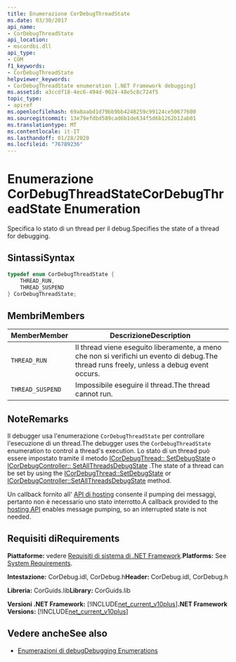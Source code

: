 ```yaml
---
title: Enumerazione CorDebugThreadState
ms.date: 03/30/2017
api_name:
- CorDebugThreadState
api_location:
- mscordbi.dll
api_type:
- COM
f1_keywords:
- CorDebugThreadState
helpviewer_keywords:
- CorDebugThreadState enumeration [.NET Framework debugging]
ms.assetid: a3ccdf18-4ec6-494d-9024-48e5c8c724f5
topic_type:
- apiref
ms.openlocfilehash: 69a8aabd1d79bb9bb4248259c99124ce50677600
ms.sourcegitcommit: 13e79efdbd589cad6b1de634f5d6b1262b12ab01
ms.translationtype: MT
ms.contentlocale: it-IT
ms.lasthandoff: 01/28/2020
ms.locfileid: "76789236"
---
```

# <a name="cordebugthreadstate-enumeration"></a><span data-ttu-id="8bb8b-102">Enumerazione CorDebugThreadState</span><span class="sxs-lookup"><span data-stu-id="8bb8b-102">CorDebugThreadState Enumeration</span></span>
<span data-ttu-id="8bb8b-103">Specifica lo stato di un thread per il debug.</span><span class="sxs-lookup"><span data-stu-id="8bb8b-103">Specifies the state of a thread for debugging.</span></span>  
  
## <a name="syntax"></a><span data-ttu-id="8bb8b-104">Sintassi</span><span class="sxs-lookup"><span data-stu-id="8bb8b-104">Syntax</span></span>  
  
```cpp  
typedef enum CorDebugThreadState {  
    THREAD_RUN,  
    THREAD_SUSPEND  
} CorDebugThreadState;  
```  
  
## <a name="members"></a><span data-ttu-id="8bb8b-105">Membri</span><span class="sxs-lookup"><span data-stu-id="8bb8b-105">Members</span></span>  
  
|<span data-ttu-id="8bb8b-106">Member</span><span class="sxs-lookup"><span data-stu-id="8bb8b-106">Member</span></span>|<span data-ttu-id="8bb8b-107">Descrizione</span><span class="sxs-lookup"><span data-stu-id="8bb8b-107">Description</span></span>|  
|------------|-----------------|  
|`THREAD_RUN`|<span data-ttu-id="8bb8b-108">Il thread viene eseguito liberamente, a meno che non si verifichi un evento di debug.</span><span class="sxs-lookup"><span data-stu-id="8bb8b-108">The thread runs freely, unless a debug event occurs.</span></span>|  
|`THREAD_SUSPEND`|<span data-ttu-id="8bb8b-109">Impossibile eseguire il thread.</span><span class="sxs-lookup"><span data-stu-id="8bb8b-109">The thread cannot run.</span></span>|  
  
## <a name="remarks"></a><span data-ttu-id="8bb8b-110">Note</span><span class="sxs-lookup"><span data-stu-id="8bb8b-110">Remarks</span></span>  
 <span data-ttu-id="8bb8b-111">Il debugger usa l'enumerazione `CorDebugThreadState` per controllare l'esecuzione di un thread.</span><span class="sxs-lookup"><span data-stu-id="8bb8b-111">The debugger uses the `CorDebugThreadState` enumeration to control a thread's execution.</span></span> <span data-ttu-id="8bb8b-112">Lo stato di un thread può essere impostato tramite il metodo [ICorDebugThread:: SetDebugState](icordebugthread-setdebugstate-method.md) o [ICorDebugController:: SetAllThreadsDebugState](icordebugcontroller-setallthreadsdebugstate-method.md) .</span><span class="sxs-lookup"><span data-stu-id="8bb8b-112">The state of a thread can be set by using the [ICorDebugThread::SetDebugState](icordebugthread-setdebugstate-method.md) or [ICorDebugController::SetAllThreadsDebugState](icordebugcontroller-setallthreadsdebugstate-method.md) method.</span></span>  
  
 <span data-ttu-id="8bb8b-113">Un callback fornito all' [API di hosting](../../../../docs/framework/unmanaged-api/hosting/index.md) consente il pumping dei messaggi, pertanto non è necessario uno stato interrotto.</span><span class="sxs-lookup"><span data-stu-id="8bb8b-113">A callback provided to the [hosting API](../../../../docs/framework/unmanaged-api/hosting/index.md) enables message pumping, so an interrupted state is not needed.</span></span>  
  
## <a name="requirements"></a><span data-ttu-id="8bb8b-114">Requisiti di</span><span class="sxs-lookup"><span data-stu-id="8bb8b-114">Requirements</span></span>  
 <span data-ttu-id="8bb8b-115">**Piattaforme:** vedere [Requisiti di sistema di .NET Framework](../../../../docs/framework/get-started/system-requirements.md).</span><span class="sxs-lookup"><span data-stu-id="8bb8b-115">**Platforms:** See [System Requirements](../../../../docs/framework/get-started/system-requirements.md).</span></span>  
  
 <span data-ttu-id="8bb8b-116">**Intestazione:** CorDebug.idl, CorDebug.h</span><span class="sxs-lookup"><span data-stu-id="8bb8b-116">**Header:** CorDebug.idl, CorDebug.h</span></span>  
  
 <span data-ttu-id="8bb8b-117">**Libreria:** CorGuids.lib</span><span class="sxs-lookup"><span data-stu-id="8bb8b-117">**Library:** CorGuids.lib</span></span>  
  
 <span data-ttu-id="8bb8b-118">**Versioni .NET Framework:** [!INCLUDE[net_current_v10plus](../../../../includes/net-current-v10plus-md.md)]</span><span class="sxs-lookup"><span data-stu-id="8bb8b-118">**.NET Framework Versions:** [!INCLUDE[net_current_v10plus](../../../../includes/net-current-v10plus-md.md)]</span></span>  
  
## <a name="see-also"></a><span data-ttu-id="8bb8b-119">Vedere anche</span><span class="sxs-lookup"><span data-stu-id="8bb8b-119">See also</span></span>

- [<span data-ttu-id="8bb8b-120">Enumerazioni di debug</span><span class="sxs-lookup"><span data-stu-id="8bb8b-120">Debugging Enumerations</span></span>](debugging-enumerations.md)
